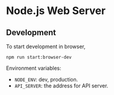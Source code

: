 # Node.js Web Server


## Development

To start development in browser, 

```
npm run start:browser-dev
```

Environment variables:

* `NODE_ENV`: dev, production.
* `API_SERVER`: the address for API server.

